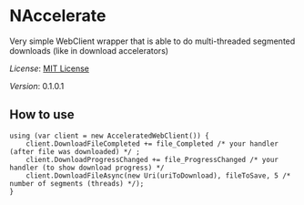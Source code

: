 NAccelerate
===========

Very simple WebClient wrapper that is able to do multi-threaded segmented downloads (like in download accelerators)

*License*: [MIT License](http://en.wikipedia.org/wiki/MIT_License)

*Version*: 0.1.0.1

How to use
-----------

```
using (var client = new AcceleratedWebClient()) {
	client.DownloadFileCompleted += file_Completed /* your handler (after file was downloaded) */ ;
	client.DownloadProgressChanged += file_ProgressChanged /* your handler (to show download progress) */ 
	client.DownloadFileAsync(new Uri(uriToDownload), fileToSave, 5 /* number of segments (threads) */);
}
```